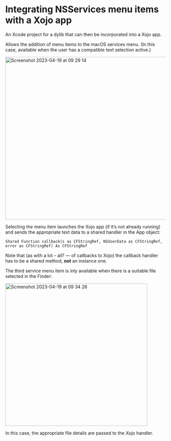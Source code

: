 # Integrating NSServices menu items with a Xojo app

An Xcode project for a dylib that can then be incorporated into a Xojo app.

Allows the addition of menu items to the macOS services menu. (In this case, available when the user has a compatible text selection active.)

<img width="509" alt="Screenshot 2023-04-19 at 09 29 14" src="https://user-images.githubusercontent.com/10506323/233001118-c1e20d37-878b-43c9-961e-0ef12fdac4e7.png">

Selecting the menu item launches the Xojo app (if it’s not already running) and sends the appropriate text data to a shared handler in the App object:

`Shared Function callback(s as CFStringRef, NSUserData as CFStringRef, error as CFStringRef) As CFStringRef`

Note that (as with a lot – all? — of callbacks to Xojo) the callback handler has to be a shared method, **not** an instance one.

The third service menu item is inly available when there is a suitable file selected in the Finder:

<img width="446" alt="Screenshot 2023-04-19 at 09 34 26" src="https://user-images.githubusercontent.com/10506323/233002500-6d355c3b-9d07-4cd8-b5ec-5ccb1464d929.png">

In this case, the appropriate file details are passed to the Xojo handler.
